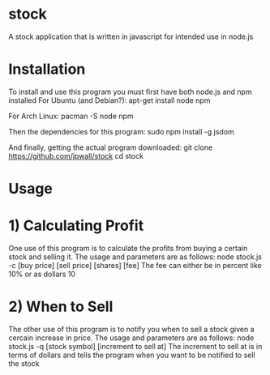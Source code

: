 # stock
A stock application that is written in javascript for intended use in node.js
# Installation
To install and use this program you must first have both node.js and npm installed
For Ubuntu (and Debian?):
    apt-get install node npm

For Arch Linux:
    pacman -S node npm

Then the dependencies for this program:
    sudo npm install -g jsdom

And finally, getting the actual program downloaded:
    git clone https://github.com/jpwall/stock
    cd stock

# Usage
# 1) Calculating Profit
One use of this program is to calculate the profits from buying a certain stock and selling it. The usage and parameters are as follows:
    node stock.js -c [buy price] [sell price] [shares] [fee]
The fee can either be in percent like 10% or as dollars 10

# 2) When to Sell
The other use of this program is to notify you when to sell a stock given a cercain increase in price.
The usage and parameters are as follows:
    node stock.js -q [stock symbol] [increment to sell at]
The increment to sell at is in terms of dollars and tells the program when you want to be notified to sell the stock
